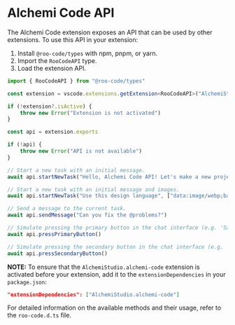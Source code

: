 # Alchemi Code API

The Alchemi Code extension exposes an API that can be used by other extensions.
To use this API in your extension:

1. Install `@roo-code/types` with npm, pnpm, or yarn.
2. Import the `RooCodeAPI` type.
3. Load the extension API.

```typescript
import { RooCodeAPI } from "@roo-code/types"

const extension = vscode.extensions.getExtension<RooCodeAPI>("AlchemiStudio.alchemi-code")

if (!extension?.isActive) {
	throw new Error("Extension is not activated")
}

const api = extension.exports

if (!api) {
	throw new Error("API is not available")
}

// Start a new task with an initial message.
await api.startNewTask("Hello, Alchemi Code API! Let's make a new project...")

// Start a new task with an initial message and images.
await api.startNewTask("Use this design language", ["data:image/webp;base64,..."])

// Send a message to the current task.
await api.sendMessage("Can you fix the @problems?")

// Simulate pressing the primary button in the chat interface (e.g. 'Save' or 'Proceed While Running').
await api.pressPrimaryButton()

// Simulate pressing the secondary button in the chat interface (e.g. 'Reject').
await api.pressSecondaryButton()
```

**NOTE:** To ensure that the `AlchemiStudio.alchemi-code` extension is activated before your extension, add it to the `extensionDependencies` in your `package.json`:

```json
"extensionDependencies": ["AlchemiStudio.alchemi-code"]
```

For detailed information on the available methods and their usage, refer to the `roo-code.d.ts` file.
